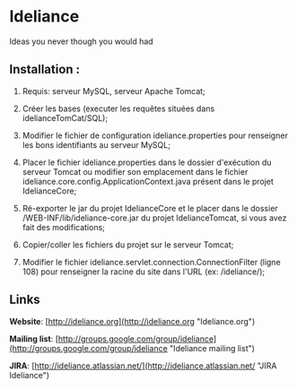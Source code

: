 Ideliance
=========

Ideas you never though you would had


Installation :
------

1. Requis: serveur MySQL, serveur Apache Tomcat;

2. Créer les bases (executer les requêtes situées dans idelianceTomCat/SQL);

3. Modifier le fichier de configuration ideliance.properties pour renseigner les bons identifiants au serveur MySQL;

4. Placer le fichier ideliance.properties dans le dossier d'exécution du serveur Tomcat ou modifier son emplacement dans le fichier ideliance.core.config.ApplicationContext.java présent dans le projet IdelianceCore;

5. Ré-exporter le jar du projet IdelianceCore et le placer dans le dossier /WEB-INF/lib/ideliance-core.jar du projet IdelianceTomcat, si vous avez fait des modifications;

6. Copier/coller les fichiers du projet sur le serveur Tomcat;

7. Modifier le fichier ideliance.servlet.connection.ConnectionFilter (ligne 108) pour renseigner la racine du site dans l'URL (ex: /ideliance/);


Links
------
__Website__: [http://ideliance.org](http://ideliance.org "Ideliance.org")

__Mailing list__: [http://groups.google.com/group/ideliance](http://groups.google.com/group/ideliance "Ideliance mailing list")

__JIRA__: [http://ideliance.atlassian.net/](http://ideliance.atlassian.net/ "JIRA Ideliance")